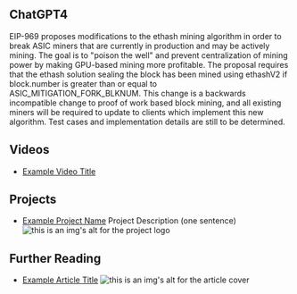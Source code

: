 ## ChatGPT4

EIP-969 proposes modifications to the ethash mining algorithm in order to break ASIC miners that are currently in production and may be actively mining. The goal is to "poison the well" and prevent centralization of mining power by making GPU-based mining more profitable. The proposal requires that the ethash solution sealing the block has been mined using ethashV2 if block.number is greater than or equal to ASIC_MITIGATION_FORK_BLKNUM. This change is a backwards incompatible change to proof of work based block mining, and all existing miners will be required to update to clients which implement this new algorithm. Test cases and implementation details are still to be determined.

## Videos

- [Example Video Title](https://www.youtube.com/watch?v=TDGq4aeevgY)

## Projects

- [Example Project Name](https://xxxx.xxx/xxxxx) Project Description (one sentence) ![this is an img's alt for the project logo](https://xxxx.xxx/project-logo.xxx)

## Further Reading

- [Example Article Title](https://xxxx.xxx/xxxxx) ![this is an img's alt for the article cover](https://xxxx.xxx/article-cover.xxx)
